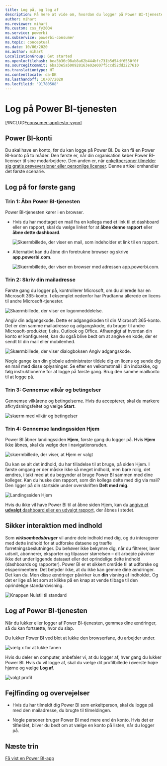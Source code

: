 ```yaml
---
title: Log på, og log af
description: Få mere at vide om, hvordan du logger på Power BI-tjenesten på internettet, og hvordan du logger af.
author: mihart
ms.reviewer: mihart
Ms.custom: css_fy20Q4
ms.service: powerbi
ms.subservice: powerbi-consumer
ms.topic: conceptual
ms.date: 10/06/2020
ms.author: mihart
LocalizationGroup: Get started
ms.openlocfilehash: bea5b36c98ab8a62b444bfc731b5d54df6550f0f
ms.sourcegitcommit: 6ba33e5a500928163e02e007f5ccd52dd2227610
ms.translationtype: HT
ms.contentlocale: da-DK
ms.lasthandoff: 10/07/2020
ms.locfileid: "91780508"
---
```

# <a name="sign-in-to-power-bi-service"></a>Log på Power BI-tjenesten

[!INCLUDE[consumer-appliesto-yynn](../includes/consumer-appliesto-yynn.md)]

## <a name="power-bi-accounts"></a>Power BI-konti
Du skal have en konto, før du kan logge på Power BI. Du kan få en Power BI-konto på to måder. Den første er, når din organisation køber Power BI-licenser til sine medarbejdere. Den anden er, når [enkeltpersoner tilmelder sig gratis prøveversioner eller personlige licenser](../fundamentals/service-self-service-signup-for-power-bi.md). Denne artikel omhandler det første scenarie.

## <a name="sign-in-for-the-first-time"></a>Log på for første gang

### <a name="step-1-open-the-power-bi-service"></a>Trin 1: Åbn Power BI-tjenesten
Power BI-tjenesten kører i en browser. 

- Hvis du har modtaget en mail fra en kollega med et link til et dashboard eller en rapport, skal du vælge linket for at **åbne denne rapport** eller **åbne dette dashboard**.

    ![Skærmbillede, der viser en mail, som indeholder et link til en rapport.](media/end-user-sign-in/power-bi-share.png)    

- Alternativt kan du åbne din foretrukne browser og skrive **app.powerbi.com**.

    ![Skærmbillede, der viser en browser med adressen app.powerbi.com.](media/end-user-sign-in/power-bi-signin.png)    


### <a name="step-2-type-your-email-address"></a>Trin 2: Skriv din mailadresse
Første gang du logger på, kontrollerer Microsoft, om du allerede har en Microsoft 365-konto. I eksemplet nedenfor har Pradtanna allerede en licens til andre Microsoft-tjenester. 

![Skærmbillede, der viser en logonmeddelelse.](media/end-user-sign-in/power-bi-already.png)

Angiv din adgangskode. Dette er adgangskoden til din Microsoft 365-konto. Det er den samme mailadresse og adgangskode, du bruger til andre Microsoft-produkter, f.eks. Outlook og Office.  Afhængigt af hvordan din konto er konfigureret, kan du også blive bedt om at angive en kode, der er sendt til din mail eller mobilenhed.   

![Skærmbillede, der viser dialogboksen Angiv adgangskode.](media/end-user-sign-in/power-bi-pass.png)

Nogle gange kan din globale administrator tildele dig en licens og sende dig en mail med disse oplysninger. Se efter en velkomstmail i din indbakke, og følg instruktionerne for at logge på første gang. Brug den samme mailkonto til at logge på. 
 
### <a name="step-3-review-the-terms-and-conditions"></a>Trin 3: Gennemse vilkår og betingelser
Gennemse vilkårene og betingelserne. Hvis du accepterer, skal du markere afkrydsningsfeltet og vælge **Start**.

![skærm med vilkår og betingelser](media/end-user-sign-in/power-bi-term.png)



### <a name="step-4-review-your-home-landing-page"></a>Trin 4: Gennemse landingssiden Hjem
Power BI åbner landingssiden **Hjem**, første gang du logger på. Hvis **Hjem** ikke åbnes, skal du vælge den i navigationsruden. 

![skærmbillede, der viser, at Hjem er valgt](media/end-user-sign-in/power-bi-home-blank.png)

Du kan se alt det indhold, du har tilladelse til at bruge, på siden Hjem. I første omgang er der måske ikke så meget indhold, men bare rolig, det ændres, i takt med at du begynder at bruge Power BI sammen med dine kolleger. Kan du huske den rapport, som din kollega delte med dig via mail? Den ligger på din startside under overskriften **Delt med mig**.

![Landingssiden Hjem](media/end-user-sign-in/power-bi-home-new.png)

Hvis du ikke vil have Power BI til at åbne siden Hjem, kan du [angive et **udvalgt** dashboard eller en udvalgt rapport](end-user-featured.md), der åbnes i stedet. 

## <a name="safely-interact-with-content"></a>Sikker interaktion med indhold
Som ***virksomhedsbruger*** vil andre dele indhold med dig, og du interagerer med dette indhold for at udforske dataene og træffe forretningsbeslutninger.  Du behøver ikke bekymre dig, når du filtrerer, laver udsnit, abonnerer, eksporter og tilpasser størrelsen – dit arbejde påvirker ikke det underliggende datasæt eller det oprindelige delte indhold (dashboards og rapporter). Power BI er et sikkert område til at udforske og eksperimentere. Det betyder ikke, at du ikke kan gemme dine ændringer. Det kan du. Men disse ændringer påvirker kun **din** visning af indholdet. Og det er lige så let som at klikke på en knap at vende tilbage til den oprindelige standardvisning.

![Knappen Nulstil til standard](media/end-user-sign-in/power-bi-reset.png)

## <a name="sign-out-of-the-power-bi-service"></a>Log af Power BI-tjenesten
Når du lukker eller logger af Power BI-tjenesten, gemmes dine ændringer, så du kan fortsætte, hvor du slap.

Du lukker Power BI ved blot at lukke den browserfane, du arbejder under. 

![vælg x for at lukke fanen](media/end-user-sign-in/power-bi-close-tab.png) 

Hvis du deler en computer, anbefaler vi, at du logger af, hver gang du lukker Power BI.  Hvis du vil logge af, skal du vælge dit profilbillede i øverste højre hjørne og vælge **Log af**.  

![valgt profil](media/end-user-sign-in/power-bi-signout.png) 

## <a name="troubleshooting-and-considerations"></a>Fejlfinding og overvejelser
- Hvis du har tilmeldt dig Power BI som enkeltperson, skal du logge på med den mailadresse, du brugte til tilmeldingen.

- Nogle personer bruger Power BI med mere end én konto. Hvis det er tilfældet, bliver du bedt om at vælge en konto på listen, når du logger på. 

## <a name="next-steps"></a>Næste trin
[Få vist en Power BI-app](end-user-app-view.md)
